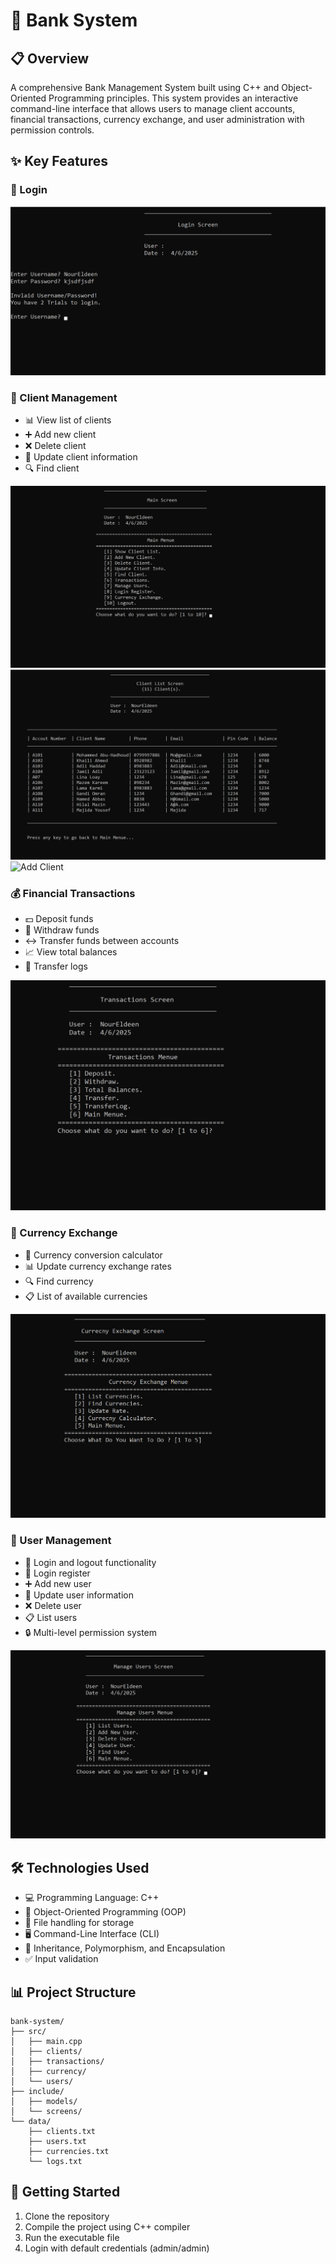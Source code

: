 # 🏦 Bank System



## 📋 Overview
A comprehensive Bank Management System built using C++ and Object-Oriented Programming principles. This system provides an interactive command-line interface that allows users to manage client accounts, financial transactions, currency exchange, and user administration with permission controls.


## ✨ Key Features
### 👥 Login
![Login](screenshots/Login.png)

### 👥 Client Management
- 📊 View list of clients
- ➕ Add new client
- ❌ Delete client
- 🔄 Update client information
- 🔍 Find client

![Client Management](screenshots/MainScreen.png)
![List Clients](screenshots/ListClients.png)
![Add Client](screenshots/AddClient.png)

### 💰 Financial Transactions
- 💵 Deposit funds
- 💸 Withdraw funds
- ↔️ Transfer funds between accounts
- 📈 View total balances
- 📝 Transfer logs

![Financial Transactions](screenshots/Transactions.png)

### 💱 Currency Exchange
- 🧮 Currency conversion calculator
- 📊 Update currency exchange rates
- 🔍 Find currency
- 📋 List of available currencies

![Currency Exchange](screenshots/Currency.png)

### 👤 User Management
- 🔐 Login and logout functionality
- 📒 Login register
- ➕ Add new user
- 🔄 Update user information
- ❌ Delete user
- 📋 List users
- 🔒 Multi-level permission system

![User Management](screenshots/ManageUsers.png)

## 🛠️ Technologies Used
- 💻 Programming Language: C++
- 🧩 Object-Oriented Programming (OOP)
- 📁 File handling for storage
- 🖥️ Command-Line Interface (CLI)
- 🔄 Inheritance, Polymorphism, and Encapsulation
- ✅ Input validation


## 📊 Project Structure

```
bank-system/
├── src/
│   ├── main.cpp
│   ├── clients/
│   ├── transactions/
│   ├── currency/
│   └── users/
├── include/
│   ├── models/
│   └── screens/
└── data/
    ├── clients.txt
    ├── users.txt
    ├── currencies.txt
    └── logs.txt
```

## 🚀 Getting Started

1. Clone the repository
2. Compile the project using C++ compiler
3. Run the executable file
4. Login with default credentials (admin/admin)
